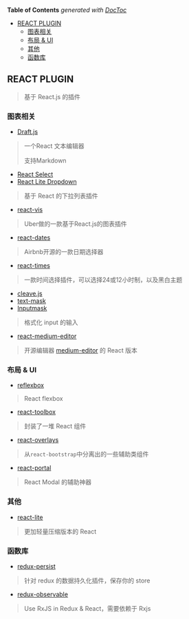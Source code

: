 <!-- START doctoc generated TOC please keep comment here to allow auto update -->
<!-- DON'T EDIT THIS SECTION, INSTEAD RE-RUN doctoc TO UPDATE -->
**Table of Contents**  *generated with [DocToc](https://github.com/thlorenz/doctoc)*

- [REACT PLUGIN](#react-plugin)
  - [图表相关](#%E5%9B%BE%E8%A1%A8%E7%9B%B8%E5%85%B3)
  - [布局 & UI](#%E5%B8%83%E5%B1%80-&-ui)
  - [其他](#%E5%85%B6%E4%BB%96)
  - [函数库](#%E5%87%BD%E6%95%B0%E5%BA%93)

<!-- END doctoc generated TOC please keep comment here to allow auto update -->

## REACT PLUGIN

> 基于 React.js 的插件

### 图表相关

- [Draft.js](https://facebook.github.io/draft-js/)

> 一个React 文本编辑器
>
> 支持Markdown

- [React Select](http://jedwatson.github.io/react-select/)
- [React Lite Dropdown](https://github.com/jianliaoim/react-lite-dropdown)

> 基于 React 的下拉列表插件

- [react-vis](https://github.com/uber-common/react-vis)

> Uber做的一款基于React.js的图表插件

- [react-dates](https://github.com/airbnb/react-dates)

> Airbnb开源的一款日期选择器

- [react-times](https://github.com/ecmadao/react-times)

> 一款时间选择插件，可以选择24或12小时制，以及黑白主题

- [cleave.js](https://github.com/nosir/cleave.js)
- [text-mask](https://github.com/text-mask/text-mask)
- [Inputmask](https://github.com/RobinHerbots/Inputmask)

> 格式化 input 的输入

- [react-medium-editor](https://github.com/wangzuo/react-medium-editor)

> 开源编辑器 [medium-editor](https://github.com/daviferreira/medium-editor) 的 React 版本

### 布局 & UI

- [reflexbox](https://github.com/jxnblk/reflexbox)

> React flexbox

- [react-toolbox](https://github.com/react-toolbox/react-toolbox)

> 封装了一堆 React 组件

- [react-overlays](https://github.com/react-bootstrap/react-overlays)

> 从`react-bootstrap`中分离出的一些辅助类组件

- [react-portal](https://github.com/tajo/react-portal)

> React Modal 的辅助神器

### 其他

- [react-lite](https://github.com/Lucifier129/react-lite)

> 更加轻量压缩版本的 React

### 函数库

- [redux-persist](https://github.com/rt2zz/redux-persist)

> 针对 redux 的数据持久化插件，保存你的 store

- [redux-observable](https://github.com/redux-observable/redux-observable)

> Use RxJS in Redux & React，需要依赖于 Rxjs